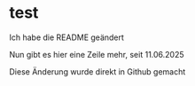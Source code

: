 # test

Ich habe die README geändert

Nun gibt es hier eine Zeile mehr, seit 11.06.2025

Diese Änderung wurde direkt in Github gemacht
